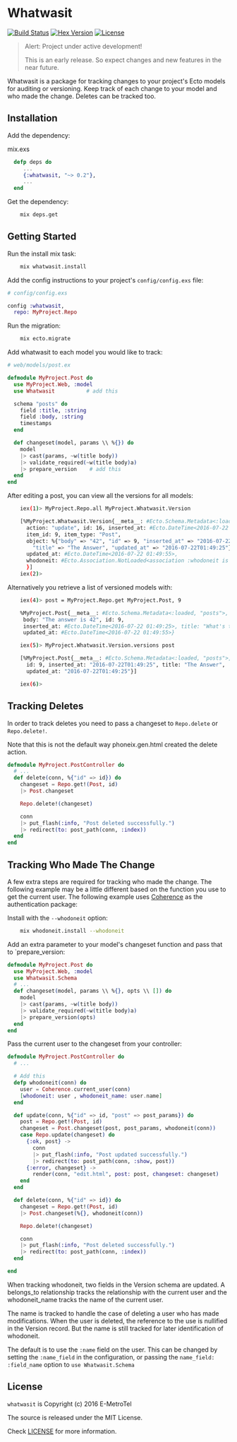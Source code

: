 # Whatwasit

[![Build Status][travis-img]][travis] [![Hex Version][hex-img]][hex] [![License][license-img]][license]

[travis-img]: https://travis-ci.org/smpallen99/whatwasit.svg?branch=master
[travis]: https://travis-ci.org/smpallen99/whatwasit
[hex-img]: https://img.shields.io/hexpm/v/whatwasit.svg
[hex]: https://hex.pm/packages/whatwasit
[license-img]: http://img.shields.io/badge/license-MIT-brightgreen.svg
[license]: http://opensource.org/licenses/MIT

> <div style="font-color: red">Alert: Project under active development!</div>
>
> This is an early release. So expect changes and new features in the near future.

Whatwasit is a package for tracking changes to your project's Ecto models for auditing or versioning. Keep track of each change to your model and who made the change. Deletes can be tracked too.

## Installation

Add the dependency:

mix.exs
```elixir
  defp deps do
     ...
     {:whatwasit, "~> 0.2"},
     ...
  end
```

Get the dependency:

```bash
    mix deps.get
```

## Getting Started

Run the install mix task:

```bash
    mix whatwasit.install
```

Add the config instructions to your project's `config/config.exs` file:

```elixir
# config/config.exs

config :whatwasit,
  repo: MyProject.Repo
```

Run the migration:

```bash
    mix ecto.migrate
```

Add whatwasit to each model you would like to track:

```elixir
# web/models/post.ex

defmodule MyProject.Post do
  use MyProject.Web, :model
  use Whatwasit          # add this

  schema "posts" do
    field :title, :string
    field :body, :string
    timestamps
  end

  def changeset(model, params \\ %{}) do
    model
    |> cast(params, ~w(title body))
    |> validate_required(~w(title body)a)
    |> prepare_version    # add this
  end
end
```

After editing a post, you can view all the versions for all models:

```bash
    iex(1)> MyProject.Repo.all MyProject.Whatwasit.Version

    [%MyProject.Whatwasit.Version{__meta__: #Ecto.Schema.Metadata<:loaded, "versions">,
      action: "update", id: 16, inserted_at: #Ecto.DateTime<2016-07-22 01:49:55>,
      item_id: 9, item_type: "Post",
      object: %{"body" => "42", "id" => 9, "inserted_at" => "2016-07-22T01:49:25",
        "title" => "The Answer", "updated_at" => "2016-07-22T01:49:25"},
      updated_at: #Ecto.DateTime<2016-07-22 01:49:55>,
      whodoneit: #Ecto.Association.NotLoaded<association :whodoneit is not loaded>,
      }]
    iex(2)>
```

Alternatively you retrieve a list of versioned models with:

```bash
    iex(4)> post = MyProject.Repo.get MyProject.Post, 9

    %MyProject.Post{__meta__: #Ecto.Schema.Metadata<:loaded, "posts">,
     body: "The answer is 42", id: 9,
     inserted_at: #Ecto.DateTime<2016-07-22 01:49:25>, title: "What's the Question",
     updated_at: #Ecto.DateTime<2016-07-22 01:49:55>}

    iex(5)> MyProject.Whatwasit.Version.versions post

    [%MyProject.Post{__meta__: #Ecto.Schema.Metadata<:loaded, "posts">, body: "42",
      id: 9, inserted_at: "2016-07-22T01:49:25", title: "The Answer",
      updated_at: "2016-07-22T01:49:25"}]

    iex(6)>
```

## Tracking Deletes

In order to track deletes you need to pass a changeset to `Repo.delete` or `Repo.delete!`.

Note that this is not the default way phoneix.gen.html created the delete action.

```elixir
defmodule MyProject.PostController do
  # ...
  def delete(conn, %{"id" => id}) do
    changeset = Repo.get!(Post, id)
    |> Post.changeset

    Repo.delete!(changeset)

    conn
    |> put_flash(:info, "Post deleted successfully.")
    |> redirect(to: post_path(conn, :index))
  end
end
```

## Tracking Who Made The Change

A few extra steps are required for tracking who made the change. The following example may be a little different based on the function you use to get the current user. The following example uses [Coherence](https://github.com/smpallen99/coherence) as the authentication package:

Install with the `--whodoneit` option:

```bash
    mix whodoneit.install --whodoneit
```

Add an extra parameter to your model's changeset function and pass that to `prepare_version:

```elixir
defmodule MyProject.Post do
  use MyProject.Web, :model
  use Whatwasit.Schema
  # ...
  def changeset(model, params \\ %{}, opts \\ []) do
    model
    |> cast(params, ~w(title body))
    |> validate_required(~w(title body)a)
    |> prepare_version(opts)
  end
end

```

Pass the current user to the changeset from your controller:

```elixir
defmodule MyProject.PostController do
  # ...

  # Add this
  defp whodoneit(conn) do
    user = Coherence.current_user(conn)
    [whodoneit: user , whodoneit_name: user.name]
  end

  def update(conn, %{"id" => id, "post" => post_params}) do
    post = Repo.get!(Post, id)
    changeset = Post.changeset(post, post_params, whodoneit(conn))
    case Repo.update(changeset) do
      {:ok, post} ->
        conn
        |> put_flash(:info, "Post updated successfully.")
        |> redirect(to: post_path(conn, :show, post))
      {:error, changeset} ->
        render(conn, "edit.html", post: post, changeset: changeset)
    end
  end

  def delete(conn, %{"id" => id}) do
    changeset = Repo.get!(Post, id)
    |> Post.changeset(%{}, whodoneit(conn))

    Repo.delete!(changeset)

    conn
    |> put_flash(:info, "Post deleted successfully.")
    |> redirect(to: post_path(conn, :index))
  end

end
```

When tracking whodoneit, two fields in the Version schema are updated. A belongs_to relationship tracks the relationship with the current user and the whodoneit_name tracks the name of the current user.

The name is tracked to handle the case of deleting a user who has made modifications. When the user is deleted, the reference to the use is nullified in the Version record. But the name is still tracked for later identification of whodoneit.

The default is to use the `:name` field on the user. This can be changed by setting the `:name_field` in the configuration, or passing the `name_field: :field_name` option to `use Whatwasit.Schema`

## License

`whatwasit` is Copyright (c) 2016 E-MetroTel

The source is released under the MIT License.

Check [LICENSE](LICENSE) for more information.
